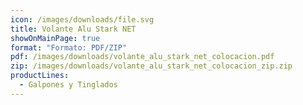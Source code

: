 ```yaml
---
icon: /images/downloads/file.svg
title: Volante Alu Stark NET
showOnMainPage: true
format: "Formato: PDF/ZIP"
pdf: /images/downloads/volante_alu_stark_net_colocacion.pdf
zip: /images/downloads/volante_alu_stark_net_colocacion_zip.zip
productLines:
  - Galpones y Tinglados
---
```

